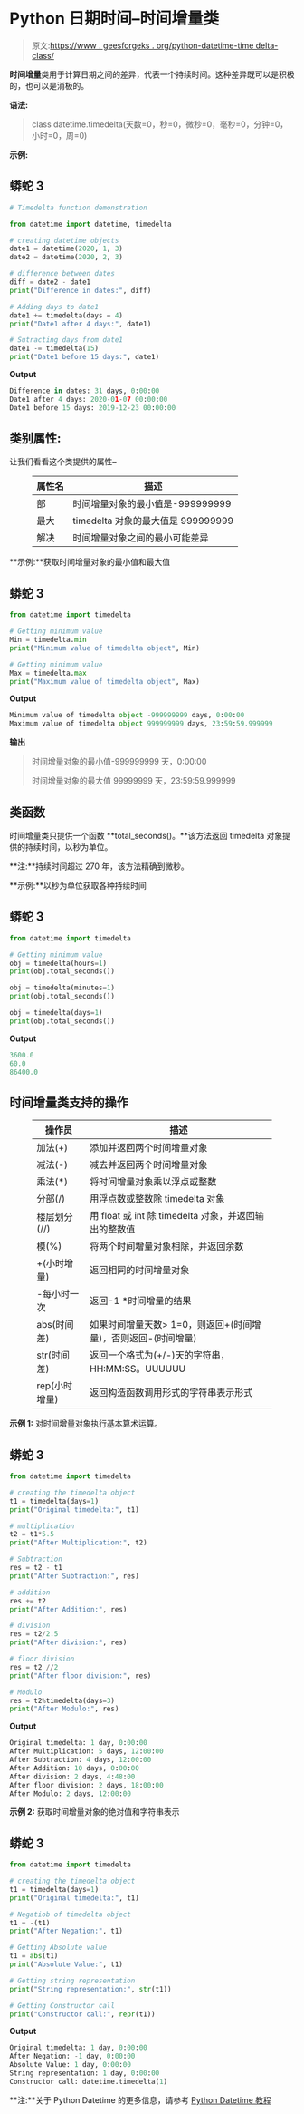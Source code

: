 # Python 日期时间–时间增量类

> 原文:[https://www . geesforgeks . org/python-datetime-time delta-class/](https://www.geeksforgeeks.org/python-datetime-timedelta-class/)

**时间增量**类用于计算日期之间的差异，代表一个持续时间。这种差异既可以是积极的，也可以是消极的。

**语法:**

> class datetime.timedelta(天数=0，秒=0，微秒=0，毫秒=0，分钟=0，小时=0，周=0)

**示例:**

## 蟒蛇 3

```py
# Timedelta function demonstration

from datetime import datetime, timedelta

# creating datetime objects
date1 = datetime(2020, 1, 3)
date2 = datetime(2020, 2, 3)

# difference between dates
diff = date2 - date1
print("Difference in dates:", diff)

# Adding days to date1
date1 += timedelta(days = 4)
print("Date1 after 4 days:", date1)

# Sutracting days from date1
date1 -= timedelta(15)
print("Date1 before 15 days:", date1)
```

**Output**

```py
Difference in dates: 31 days, 0:00:00
Date1 after 4 days: 2020-01-07 00:00:00
Date1 before 15 days: 2019-12-23 00:00:00
```

## 类别属性:

让我们看看这个类提供的属性–

<figure class="table">

| 属性名 | 描述 |
| --- | --- |
| 部 | 时间增量对象的最小值是-999999999 |
| 最大 | timedelta 对象的最大值是 999999999 |
| 解决 | 时间增量对象之间的最小可能差异 |

</figure>

**示例:**获取时间增量对象的最小值和最大值

## 蟒蛇 3

```py
from datetime import timedelta

# Getting minimum value
Min = timedelta.min
print("Minimum value of timedelta object", Min)

# Getting minimum value
Max = timedelta.max
print("Maximum value of timedelta object", Max)
```

**Output**

```py
Minimum value of timedelta object -999999999 days, 0:00:00
Maximum value of timedelta object 999999999 days, 23:59:59.999999
```

**输出**

> 时间增量对象的最小值-999999999 天，0:00:00
> 
> 时间增量对象的最大值 99999999 天，23:59:59.999999

## 类函数

时间增量类只提供一个函数 **total_seconds()。**该方法返回 timedelta 对象提供的持续时间，以秒为单位。

**注:**持续时间超过 270 年，该方法精确到微秒。

**示例:**以秒为单位获取各种持续时间

## 蟒蛇 3

```py
from datetime import timedelta

# Getting minimum value
obj = timedelta(hours=1)
print(obj.total_seconds())

obj = timedelta(minutes=1)
print(obj.total_seconds())

obj = timedelta(days=1)
print(obj.total_seconds())
```

**Output**

```py
3600.0
60.0
86400.0
```

## 时间增量类支持的操作

<figure class="table">

| 操作员 | 描述 |
| --- | --- |
| 加法(+) | 添加并返回两个时间增量对象 |
| 减法(-) | 减去并返回两个时间增量对象 |
| 乘法(*) | 将时间增量对象乘以浮点或整数 |
| 分部(/) | 用浮点数或整数除 timedelta 对象 |
| 楼层划分(//) | 用 float 或 int 除 timedelta 对象，并返回输出的整数值 |
| 模(%) | 将两个时间增量对象相除，并返回余数 |
| +(小时增量) | 返回相同的时间增量对象 |
| -每小时一次 | 返回-1 *时间增量的结果 |
| abs(时间差) | 如果时间增量天数> 1=0，则返回+(时间增量)，否则返回-(时间增量) |
| str(时间差) | 返回一个格式为(+/-)天的字符串，HH:MM:SS。UUUUUU |
| rep(小时增量) | 返回构造函数调用形式的字符串表示形式 |

</figure>

**示例 1:** 对时间增量对象执行基本算术运算。

## 蟒蛇 3

```py
from datetime import timedelta

# creating the timedelta object
t1 = timedelta(days=1)
print("Original timedelta:", t1)

# multiplication
t2 = t1*5.5
print("After Multiplication:", t2)

# Subtraction
res = t2 - t1
print("After Subtraction:", res)

# addition
res += t2
print("After Addition:", res)

# division
res = t2/2.5
print("After division:", res)

# floor division
res = t2 //2
print("After floor division:", res)

# Modulo
res = t2%timedelta(days=3)
print("After Modulo:", res)
```

**Output**

```py
Original timedelta: 1 day, 0:00:00
After Multiplication: 5 days, 12:00:00
After Subtraction: 4 days, 12:00:00
After Addition: 10 days, 0:00:00
After division: 2 days, 4:48:00
After floor division: 2 days, 18:00:00
After Modulo: 2 days, 12:00:00
```

**示例 2:** 获取时间增量对象的绝对值和字符串表示

## 蟒蛇 3

```py
from datetime import timedelta

# creating the timedelta object
t1 = timedelta(days=1)
print("Original timedelta:", t1)

# Negatiob of timedelta object
t1 = -(t1)
print("After Negation:", t1)

# Getting Absolute value
t1 = abs(t1)
print("Absolute Value:", t1)

# Getting string representation
print("String representation:", str(t1))

# Getting Constructor call
print("Constructor call:", repr(t1))
```

**Output**

```py
Original timedelta: 1 day, 0:00:00
After Negation: -1 day, 0:00:00
Absolute Value: 1 day, 0:00:00
String representation: 1 day, 0:00:00
Constructor call: datetime.timedelta(1)
```

**注:**关于 Python Datetime 的更多信息，请参考 [Python Datetime 教程](https://www.geeksforgeeks.org/python-datetime-module/)
